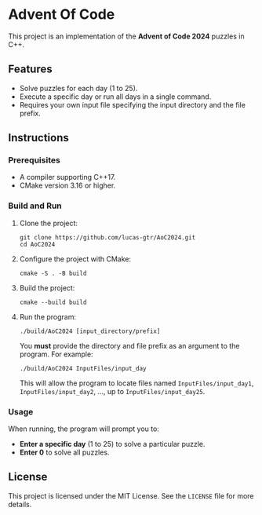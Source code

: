 # Advent Of Code

This project is an implementation of the **Advent of Code 2024** puzzles in C++.

## Features
- Solve puzzles for each day (1 to 25).
- Execute a specific day or run all days in a single command.
- Requires your own input file specifying the input directory and the file prefix.

## Instructions

### Prerequisites
- A compiler supporting C++17.
- CMake version 3.16 or higher.

### Build and Run
1. Clone the project:
   ```
   git clone https://github.com/lucas-gtr/AoC2024.git
   cd AoC2024
   ```

2. Configure the project with CMake:
   ```
   cmake -S . -B build
   ```
3. Build the project:
   ```
   cmake --build build
   ```
4. Run the program:
   ```
   ./build/AoC2024 [input_directory/prefix]
   ```
   You **must** provide the directory and file prefix as an argument to the program. For example:
   ```
   ./build/AoC2024 InputFiles/input_day
   ```
   This will allow the program to locate files named `InputFiles/input_day1`, `InputFiles/input_day2`, ..., up to `InputFiles/input_day25`.

### Usage
When running, the program will prompt you to:
- **Enter a specific day** (1 to 25) to solve a particular puzzle.
- **Enter 0** to solve all puzzles.

## License
This project is licensed under the MIT License. See the `LICENSE` file for more details.
